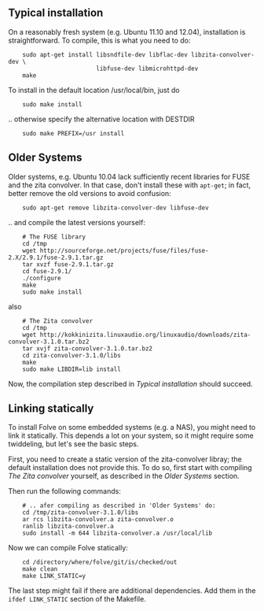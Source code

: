 ## Typical installation ##

On a reasonably fresh system (e.g. Ubuntu 11.10 and 12.04), installation is
straightforward. To compile, this is what you need to do:

        sudo apt-get install libsndfile-dev libflac-dev libzita-convolver-dev \
                             libfuse-dev libmicrohttpd-dev
        make

To install in the default location /usr/local/bin, just do

        sudo make install

.. otherwise specify the alternative location with DESTDIR

        sudo make PREFIX=/usr install



## Older Systems ##

Older systems, e.g. Ubuntu 10.04 lack sufficiently recent libraries for FUSE
and the zita convolver. In that case, don't install these with `apt-get`; in
fact, better remove the old versions to avoid confusion:

        sudo apt-get remove libzita-convolver-dev libfuse-dev

.. and compile the latest versions yourself:

        # The FUSE library
        cd /tmp
        wget http://sourceforge.net/projects/fuse/files/fuse-2.X/2.9.1/fuse-2.9.1.tar.gz
        tar xvzf fuse-2.9.1.tar.gz
        cd fuse-2.9.1/
        ./configure
        make
        sudo make install

also

        # The Zita convolver
        cd /tmp
        wget http://kokkinizita.linuxaudio.org/linuxaudio/downloads/zita-convolver-3.1.0.tar.bz2
        tar xvjf zita-convolver-3.1.0.tar.bz2
        cd zita-convolver-3.1.0/libs
        make
        sudo make LIBDIR=lib install

Now, the compilation step described in *Typical installation* should succeed.



## Linking statically ##

To install Folve on some embedded systems (e.g. a NAS), you might need to link
it statically. This depends a lot on your system, so it might require some
twiddeling, but let's see the basic steps.

First, you need to create a static version of the zita-convolver libray; the
default installation does not provide this. To do so, first start
with compiling *The Zita convolver* yourself, as described in the
*Older Systems* section.

Then run the following commands:

        # .. afer compiling as described in 'Older Systems' do:
        cd /tmp/zita-convolver-3.1.0/libs
        ar rcs libzita-convolver.a zita-convolver.o
        ranlib libzita-convolver.a
        sudo install -m 644 libzita-convolver.a /usr/local/lib

Now we can compile Folve statically:

        cd /directory/where/folve/git/is/checked/out
        make clean
        make LINK_STATIC=y

The last step might fail if there are additional dependencies. Add them in the
`ifdef LINK_STATIC` section of the Makefile.

